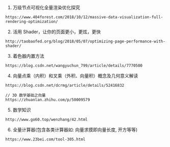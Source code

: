 1. 万级节点可视化全量渲染优化探究
```
https://www.404forest.com/2018/10/12/massive-data-visualization-full-rendering-optimization/
```

2. 活用 Shader，让你的页面更小，更炫，更快
```
http://taobaofed.org/blog/2018/05/07/optimizing-page-performance-with-shader/
```

3. 着色器内置方法
```
https://blog.csdn.net/wangyuchun_799/article/details/7770500
```

4. 向量点乘（内积）和叉乘（外积、向量积）概念及几何意义解读
```
https://blog.csdn.net/dcrmg/article/details/52416832

// 3D 数学基础之向量
https://zhuanlan.zhihu.com/p/50009579
```
5. 数学知识
```
http://www.go60.top/wenzhang/42.html
```

6. 全量计算器(包含各类计算器如: 向量求摸即向量长度, 开方等等)
```
https://www.23bei.com/tool-305.html
```





